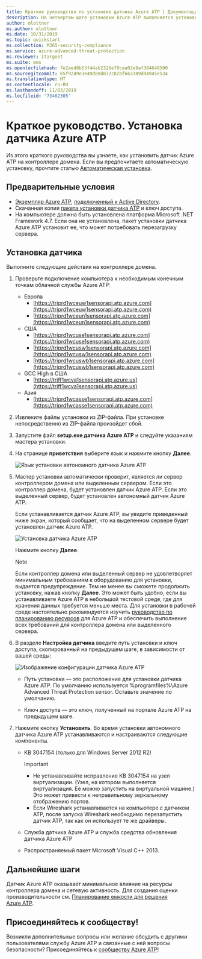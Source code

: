 ```yaml
---
title: Краткое руководство по установке датчика Azure ATP | Документация Майкрософт
description: На четвертом шаге установки Azure ATP выполняется установка датчика Azure ATP.
author: mlottner
ms.author: mlottner
ms.date: 10/31/2019
ms.topic: quickstart
ms.collection: M365-security-compliance
ms.service: azure-advanced-threat-protection
ms.reviewer: itargoet
ms.suite: ems
ms.openlocfilehash: 7e2aed8b53f44ab2326e70cea02e9af384648500
ms.sourcegitcommit: 65f9249e3e49d80d872c82bf663389d04945e534
ms.translationtype: HT
ms.contentlocale: ru-RU
ms.lasthandoff: 11/03/2019
ms.locfileid: "73462305"
---
```

# <a name="quickstart-install-the-azure-atp-sensor"></a>Краткое руководство. Установка датчика Azure ATP

Из этого краткого руководства вы узнаете, как установить датчик Azure ATP на контроллере домена. Если вы предпочитаете автоматическую установку, прочтите статью [Автоматическая установка](atp-silent-installation.md).

## <a name="prerequisites"></a>Предварительные условия

- [Экземпляр Azure ATP](install-atp-step1.md), [подключенный к Active Directory](install-atp-step2.md).
- Скачанная копия [пакета установки датчика ATP](install-atp-step3.md) и ключ доступа.
- На компьютере должна быть установлена платформа Microsoft .NET Framework 4.7. Если она не установлена, пакет установки датчика Azure ATP установит ее, что может потребовать перезагрузку сервера.

## <a name="install-the-sensor"></a>Установка датчика

Выполните следующие действия на контроллере домена.

1. Проверьте подключение компьютера к необходимым конечным точкам облачной службы Azure ATP:
   - Европа
      - [https://triprd1wceuw1sensorapi.atp.azure.com](https://triprd1wceuw1sensorapi.atp.azure.com) 
      - [https://triprd1wceun1sensorapi.atp.azure.com](https://triprd1wceun1sensorapi.atp.azure.com)
   - США 
      - [https://triprd1wcuse1sensorapi.atp.azure.com](https://triprd1wcuse1sensorapi.atp.azure.com)
      - [https://triprd1wcusw1sensorapi.atp.azure.com](https://triprd1wcusw1sensorapi.atp.azure.com)
      - [https://triprd1wcuswb1sensorapi.atp.azure.com](https://triprd1wcuswb1sensorapi.atp.azure.com)
   - GCC High в США
      - [https://triff1wcva1sensorapi.atp.azure.us](https://triff1wcva1sensorapi.atp.azure.us)
   - Азия
      - [https://triprd1wcasse1sensorapi.atp.azure.com](https://triprd1wcasse1sensorapi.atp.azure.com)

2. Извлеките файлы установки из ZIP-файла. При установке непосредственно из ZIP-файла произойдет сбой.

3. Запустите файл **setup.exe датчика Azure ATP** и следуйте указаниям мастера установки.

4. На странице **приветствия** выберите язык и нажмите кнопку **Далее**.

    ![Язык установки автономного датчика Azure ATP](media/sensor-install-language.png)


5. Мастер установки автоматически проверит, является ли сервер контроллером домена или выделенным сервером. Если это контроллер домена, будет установлен датчик Azure ATP. Если это выделенный сервер, будет установлен автономный датчик Azure ATP.
    
    Если устанавливается датчик Azure ATP, вы увидите приведенный ниже экран, который сообщает, что на выделенном сервере будет установлен датчик Azure ATP.
    
    ![Установка датчика Azure ATP](media/sensor-install-deployment-type.png)

   Нажмите кнопку **Далее**.

    > [!NOTE] 
    > Если контроллер домена или выделенный сервер не удовлетворяет минимальным требованиям к оборудованию для установки, выдается предупреждение. Тем не менее вы сможете продолжить установку, нажав кнопку **Далее**. Это может быть удобно, если вы устанавливаете Azure ATP в небольшой тестовой среде, где для хранения данных требуется меньше места. Для установки в рабочей среде настоятельно рекомендуется изучить [руководство по планированию ресурсов](atp-capacity-planning.md) для Azure ATP и обеспечить выполнение всех требований для контроллера домена или выделенного сервера.

6. В разделе **Настройка датчика** введите путь установки и ключ доступа, скопированный на предыдущем шаге, в зависимости от вашей среды:

    ![Изображение конфигурации датчика Azure ATP](media/sensor-install-config.png)

      - Путь установки — это расположение для установки датчика Azure ATP. По умолчанию используется %programfiles%\Azure Advanced Threat Protection sensor. Оставьте значение по умолчанию.

     - Ключ доступа — это ключ, полученный на портале Azure ATP на предыдущем шаге.
    
7. Нажмите кнопку **Установить**. Во время установки автономного датчика Azure ATP устанавливаются и настраиваются следующие компоненты.

    - KB 3047154 (только для Windows Server 2012 R2)

        > [!IMPORTANT]
        > - Не устанавливайте исправление KB 3047154 на узел виртуализации. (Узел, на котором выполняется виртуализация. Ее можно запустить на виртуальной машине.) Это может привести к неправильному зеркальному отображению портов. 
        > - Если Wireshark устанавливается на компьютере с датчиком ATP, после запуска Wireshark необходимо перезапустить датчик ATP, так как он использует те же драйверы.

    - Служба датчика Azure ATP и служба средства обновления датчика Azure ATP
    - Распространяемый пакет Microsoft Visual C++ 2013.


## <a name="next-steps"></a>Дальнейшие шаги

Датчик Azure ATP оказывает минимальное влияние на ресурсы контроллера домена и сетевую активность. Для создания оценки производительности см. [Планирование емкости для решения Azure ATP](install-atp-step5.md).


## <a name="join-the-community"></a>Присоединяйтесь к сообществу!

Возникли дополнительные вопросы или желание обсудить с другими пользователями службу Azure ATP и связанные с ней вопросы безопасности? Присоединяйтесь к [сообществу Azure ATP](https://aka.ms/azureatpcommunity)!
